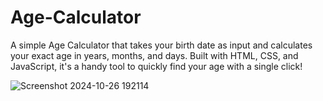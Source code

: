# Age-Calculator
A simple Age Calculator that takes your birth date as input and calculates your exact age in years, months, and days. Built with HTML, CSS, and JavaScript, it's a handy tool to quickly find your age with a single click!


![Screenshot 2024-10-26 192114](https://github.com/user-attachments/assets/d11b1ae1-848c-423e-9ea8-c6c61b50859f)
